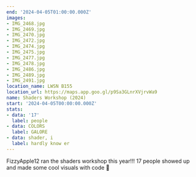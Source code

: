 ```yaml
---
end: '2024-04-05T01:00:00.000Z'
images:
- IMG_2468.jpg
- IMG_2469.jpg
- IMG_2470.jpg
- IMG_2472.jpg
- IMG_2474.jpg
- IMG_2475.jpg
- IMG_2477.jpg
- IMG_2478.jpg
- IMG_2486.jpg
- IMG_2489.jpg
- IMG_2491.jpg
location_name: LWSN B155
location_url: https://maps.app.goo.gl/p9Sa3GLnrXVjrvWa9
name: Shaders Workshop (2024)
start: '2024-04-05T00:00:00.000Z'
stats:
- data: '17'
  label: people
- data: COLORS
  label: GALORE
- data: shader, i
  label: hardly know er
---
```


FizzyApple12 ran the shaders workshop this year!!! 17 people showed up and made some cool visuals with code 🌈